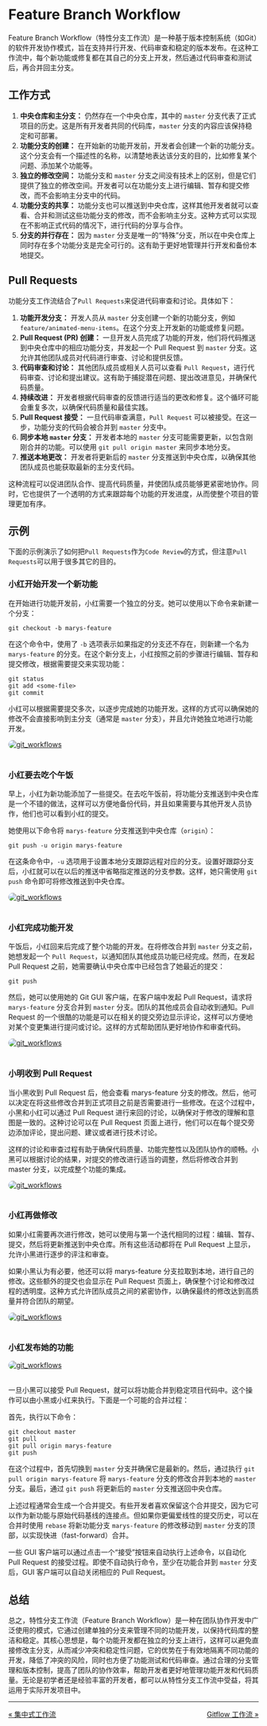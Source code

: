 # Feature Branch Workflow

Feature Branch Workflow（特性分支工作流）是一种基于版本控制系统（如Git）的软件开发协作模式，旨在支持并行开发、代码审查和稳定的版本发布。在这种工作流中，每个新功能或修复都在其自己的分支上开发，然后通过代码审查和测试后，再合并回主分支。

## 工作方式

1. **中央仓库和主分支：** 仍然存在一个中央仓库，其中的 `master` 分支代表了正式项目的历史。这是所有开发者共同的代码库，`master` 分支的内容应该保持稳定和可部署。
2. **功能分支的创建：** 在开始新的功能开发前，开发者会创建一个新的功能分支。这个分支会有一个描述性的名称，以清楚地表达该分支的目的，比如修复某个问题、添加某个功能等。
3. **独立的修改空间：** 功能分支和 `master` 分支之间没有技术上的区别，但是它们提供了独立的修改空间。开发者可以在功能分支上进行编辑、暂存和提交修改，而不会影响主分支中的代码。
4. **功能分支的共享：** 功能分支也可以推送到中央仓库，这样其他开发者就可以查看、合并和测试这些功能分支的修改，而不会影响主分支。这种方式可以实现在不影响正式代码的情况下，进行代码的分享与合作。
5. **分支的并行存在：** 因为 `master` 分支是唯一的“特殊”分支，所以在中央仓库上同时存在多个功能分支是完全可行的。这有助于更好地管理并行开发和备份本地提交。

## Pull Requests

功能分支工作流结合了`Pull Requests`来促进代码审查和讨论。具体如下：

1. **功能开发分支：** 开发人员从 `master` 分支创建一个新的功能分支，例如 `feature/animated-menu-items`。在这个分支上开发新的功能或修复问题。
2. **Pull Request (PR) 创建：** 一旦开发人员完成了功能的开发，他们将代码推送到中央仓库中的相应功能分支，并发起一个 Pull Request 到 `master` 分支。这允许其他团队成员对代码进行审查、讨论和提供反馈。
3. **代码审查和讨论：** 其他团队成员或相关人员可以查看 `Pull Request`，进行代码审查、讨论和提出建议。这有助于捕捉潜在问题、提出改进意见，并确保代码质量。
4. **持续改进：** 开发者根据代码审查的反馈进行适当的更改和修复。这个循环可能会重复多次，以确保代码质量和最佳实践。
5. **Pull Request 接受：** 一旦代码审查满意，`Pull Request` 可以被接受。在这一步，功能分支的代码会被合并到 `master` 分支中。
6. **同步本地 `master` 分支：** 开发者本地的 `master` 分支可能需要更新，以包含刚刚合并的功能。可以使用 `git pull origin master` 来同步本地分支。
7. **推送本地更改：** 开发者将更新后的 `master` 分支推送到中央仓库，以确保其他团队成员也能获取最新的主分支代码。

这种流程可以促进团队合作、提高代码质量，并使团队成员能够更紧密地协作。同时，它也提供了一个透明的方式来跟踪每个功能的开发进度，从而使整个项目的管理更加有序。

## 示例

下面的示例演示了如何把`Pull Requests`作为`Code Review`的方式，但注意`Pull Requests`可以用于很多其它的目的。

### 小红开始开发一个新功能

在开始进行功能开发前，小红需要一个独立的分支。她可以使用以下命令来新建一个分支：

```shell
git checkout -b marys-feature
```

在这个命令中，使用了 `-b` 选项表示如果指定的分支还不存在，则新建一个名为 `marys-feature` 的分支。在这个新分支上，小红按照之前的步骤进行编辑、暂存和提交修改，根据需要提交来实现功能：

```shell
git status
git add <some-file>
git commit
```

小红可以根据需要提交多次，以逐步完成她的功能开发。这样的方式可以确保她的修改不会直接影响到主分支（通常是 `master` 分支），并且允许她独立地进行功能开发。


<a href="https://github.com/zheng-yi-yi/myNotes/Tools_and_Environment/Git/git_workflows">
<img src="images/branch-01.png" alt="git_workflows" style="display: block; margin: 0 auto; max-width: 100%; height: auto; border-radius: 10px;">
</a>

<br />


### 小红要去吃个午饭

早上，小红为新功能添加了一些提交。在去吃午饭前，将功能分支推送到中央仓库是一个不错的做法，这样可以方便地备份代码，并且如果需要与其他开发人员协作，他们也可以看到小红的提交。

她使用以下命令将 `marys-feature` 分支推送到中央仓库（`origin`）：

```shell
git push -u origin marys-feature
```

在这条命令中，`-u` 选项用于设置本地分支跟踪远程对应的分支。设置好跟踪分支后，小红就可以在以后的推送中省略指定推送的分支参数。这样，她只需使用 `git push` 命令即可将修改推送到中央仓库。


<a href="https://github.com/zheng-yi-yi/myNotes/Tools_and_Environment/Git/git_workflows">
<img src="images/branch-02.png" alt="git_workflows" style="display: block; margin: 0 auto; max-width: 100%; height: auto; border-radius: 10px;">
</a>

<br />

### 小红完成功能开发

午饭后，小红回来后完成了整个功能的开发。在将修改合并到 `master` 分支之前，她想发起一个 `Pull Request`，以通知团队其他成员功能已经完成。然而，在发起 Pull Request 之前，她需要确认中央仓库中已经包含了她最近的提交：

```shell
git push
```

然后，她可以使用她的 Git GUI 客户端，在客户端中发起 Pull Request，请求将 `marys-feature` 分支合并到 `master` 分支。团队的其他成员会自动收到通知。Pull Request 的一个很酷的功能是可以在相关的提交旁边显示评论，这样可以方便地对某个变更集进行提问或讨论。这样的方式帮助团队更好地协作和审查代码。


<a href="https://github.com/zheng-yi-yi/myNotes/Tools_and_Environment/Git/git_workflows">
<img src="images/branch-03.png" alt="git_workflows" style="display: block; margin: 0 auto; max-width: 100%; height: auto; border-radius: 10px;">
</a>

<br />


### 小明收到 Pull Request

当小黑收到 Pull Request 后，他会查看 marys-feature 分支的修改。然后，他可以决定在将这些修改合并到正式项目之前是否需要进行一些修改。在这个过程中，小黑和小红可以通过 Pull Request 进行来回的讨论，以确保对于修改的理解和意图是一致的。这种讨论可以在 Pull Request 页面上进行，他们可以在每个提交旁边添加评论，提出问题、建议或者进行技术讨论。

这样的讨论和审查过程有助于确保代码质量、功能完整性以及团队协作的顺畅。小黑可以根据讨论的结果，对提交的修改进行适当的调整，然后将修改合并到 master 分支，以完成整个功能的集成。


<a href="https://github.com/zheng-yi-yi/myNotes/Tools_and_Environment/Git/git_workflows">
<img src="images/branch-04.png" alt="git_workflows" style="display: block; margin: 0 auto; max-width: 100%; height: auto; border-radius: 10px;">
</a>

<br />



### 小红再做修改


如果小红需要再次进行修改，她可以使用与第一个迭代相同的过程：编辑、暂存、提交，然后将更新推送到中央仓库。所有这些活动都将在 Pull Request 上显示，允许小黑进行逐步的评注和审查。

如果小黑认为有必要，他还可以将 marys-feature 分支拉取到本地，进行自己的修改。这些额外的提交也会显示在 Pull Request 页面上，确保整个讨论和修改过程的透明度。这种方式允许团队成员之间的紧密协作，以确保最终的修改达到高质量并符合团队的期望。



<a href="https://github.com/zheng-yi-yi/myNotes/Tools_and_Environment/Git/git_workflows">
<img src="images/branch-05.png" alt="git_workflows" style="display: block; margin: 0 auto; max-width: 100%; height: auto; border-radius: 10px;">
</a>

<br />

### 小红发布她的功能


<a href="https://github.com/zheng-yi-yi/myNotes/Tools_and_Environment/Git/git_workflows">
<img src="images/branch-06.png" alt="git_workflows" style="display: block; margin: 0 auto; max-width: 100%; height: auto; border-radius: 10px;">
</a>

<br />


一旦小黑可以接受 Pull Request，就可以将功能合并到稳定项目代码中。这个操作可以由小黑或小红来执行。下面是一个可能的合并过程：

首先，执行以下命令：

```shell
git checkout master
git pull
git pull origin marys-feature
git push
```

在这个过程中，首先切换到 `master` 分支并确保它是最新的。然后，通过执行 `git pull origin marys-feature` 将 `marys-feature` 分支的修改合并到本地的 `master` 分支。最后，通过 `git push` 将更新后的 `master` 分支推送回中央仓库。

上述过程通常会生成一个合并提交。有些开发者喜欢保留这个合并提交，因为它可以作为新功能与原始代码基线的连接点。但如果你更偏爱线性的提交历史，可以在合并时使用 `rebase` 将新功能分支 `marys-feature` 的修改移动到 `master` 分支的顶部，以实现快进（fast-forward）合并。

一些 GUI 客户端可以通过点击一个“接受”按钮来自动执行上述命令，以自动化 Pull Request 的接受过程。即使不自动执行命令，至少在功能合并到 `master` 分支后，GUI 客户端可以自动关闭相应的 Pull Request。

## 总结

总之，特性分支工作流（Feature Branch Workflow）是一种在团队协作开发中广泛使用的模式，它通过创建单独的分支来管理不同的功能开发，以保持代码库的整洁和稳定。其核心思想是，每个功能开发都在独立的分支上进行，这样可以避免直接修改主分支，从而减少冲突和稳定性问题，它的优势在于有效地隔离不同功能的开发，降低了冲突的风险，同时也方便了功能测试和代码审查。通过合理的分支管理和版本控制，提高了团队的协作效率，帮助开发者更好地管理功能开发和代码质量。无论是初学者还是经验丰富的开发者，都可以从特性分支工作流中受益，将其运用于实际开发项目中。

---

<div style="display: flex; justify-content: space-between;">
    <a href="https://github.com/zheng-yi-yi/myNotes/blob/main/06_%E7%89%88%E6%9C%AC%E6%8E%A7%E5%88%B6%E4%B8%8E%E5%8D%8F%E4%BD%9C/Git/git_workflows/workflow_centralized.md">« 集中式工作流</a>
    <a href="https://github.com/zheng-yi-yi/myNotes/blob/main/06_%E7%89%88%E6%9C%AC%E6%8E%A7%E5%88%B6%E4%B8%8E%E5%8D%8F%E4%BD%9C/Git/git_workflows/workflow_gitflow.md">Gitflow 工作流 »</a>
</div>
